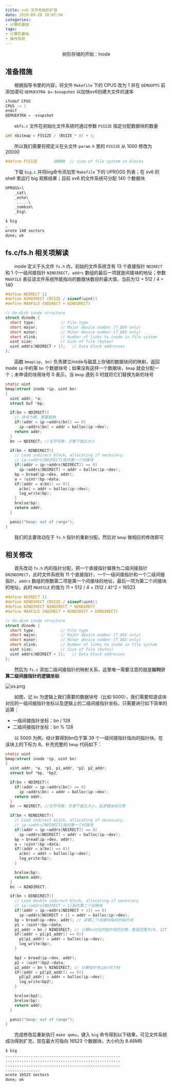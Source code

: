 ```yaml
---
title: xv6 文件系统的扩容
date: 2019-09-28 18:07:54
categories:
- 计算机基础
tags:
- 计算机基础
- 操作系统
---
```


<center>树形存储的开始：Inode</center>

## 准备措施
&emsp;&emsp;根据指导书里的内容，将文件 `Makefile` 下的 CPUS 改为 1 并在 `QEMUOPTS` 前添加语句 `QEMUEXTRA $=-$snapshot` 以加快xv6创建大文件的速率
```c
ifndef CPUS
CPUS := 1
endif
QEMUEXTRA = -snapshot
``` 
&emsp;&emsp;`mkfs.c` 文件在初始化文件系统时通过参数 `FSSIZE` 指定分配数据块的数量
```c
int nbitmap = FSSIZE / (BSIZE * 8) + 1;
```
&emsp;&emsp;所以我们需要将预定义在头文件 `param.h` 里的 `FSSIZE` 从 1000 修改为 20000
```c
#define FSSIZE       20000  // size of file system in blocks
```
&emsp;&emsp;下载 `big.c` 并将big命令添加至 `Makefile` 下的 UPROGS 列表；在 xv6 的 shell 里运行 big 观察结果；目前 xv6 的文件系统可分配 140 个数据块
```c
UPROGS=\
	_cat\
	_echo\
	......\
	_zombie\
	_big\
```
```markdown
$ big
.
wrote 140 sectors
done; ok
```
## fs.c/fs.h 相关项解读
&emsp;&emsp;inode 定义于头文件 `fs.h` 内，初始的文件系统含有 13 个直接指针 `NDIRECT` 和 1 个一级间接指针 `NINDIRECT`，`addrs` 数组的最后一项就是间接块的地址；参数 `MAXFILE` 表征该文件系统所能指向的数据块数目的最大值，当前为12 + 512 / 4 = 140
```c
#define NDIRECT 12
#define NINDIRECT (BSIZE / sizeof(uint))
#define MAXFILE (NDIRECT + NINDIRECT)

// On-disk inode structure
struct dinode {
  short type;           // File type
  short major;          // Major device number (T_DEV only)
  short minor;          // Minor device number (T_DEV only)
  short nlink;          // Number of links to inode in file system
  uint size;            // Size of file (bytes)
  uint addrs[NDIRECT + 1];   // Data block addresses
};
```
&emsp;&emsp;函数 `bmap(ip, bn)` 负责建立inode与磁盘上存储的数据块间的映射，返回 inode `ip` 中的第 `bn` 个数据块号；如果没有这样一个数据块，`bmap` 就会分配一个；未申请的块用块号 0 表示，当 `bmap` 遇到 0 时就将它们替换为新的块号
```c
static uint
bmap(struct inode *ip, uint bn)
{
  uint addr, *a;
  struct buf *bp;

  if(bn < NDIRECT){
    // 块号为零，需要替换
    if((addr = ip->addrs[bn]) == 0)
      ip->addrs[bn] = addr = balloc(ip->dev);
    return addr;
  }
  bn -= NDIRECT; //无符号数，方便下面比大小

  if(bn < NINDIRECT){
    // Load indirect block, allocating if necessary.
    // ip->addrs[NDIRECT]指向第一个间接块
    if((addr = ip->addrs[NDIRECT]) == 0)
      ip->addrs[NDIRECT] = addr = balloc(ip->dev);
    bp = bread(ip->dev, addr);
    a = (uint*)bp->data;
    if((addr = a[bn]) == 0){
      a[bn] = addr = balloc(ip->dev);
      log_write(bp);
    }
    brelse(bp);
    return addr;
  }

  panic("bmap: out of range");
}
```
&emsp;&emsp;我们的主要改动在于 `fs.h` 指针的重新分配，然后对 `bmap` 做相应的修改即可

## 相关修改
&emsp;&emsp;首先改动 `fs.h` 内的指针分配，把一个直接指针替换为二级间接指针 `DNINDIRECT`，此时文件系统有 11 个直接指针，一个一级间接指针和一个二级间接指针，`addrs` 数组的倒数第二项是第一个间接块的地址，最后一项为第二个间接块的地址。此时 `MAXFILE` 的值为 11 + 512 / 4 + (512 / 4)^2 = 16523
```c
#define NDIRECT 11
#define NINDIRECT (BSIZE / sizeof(uint))
#define DINDIRECT NINDIRECT * NINDIRECT
#define MAXFILE (NDIRECT + NINDIRECT + DINDIRECT)

// On-disk inode structure
struct dinode {
  short type;           // File type
  short major;          // Major device number (T_DEV only)
  short minor;          // Minor device number (T_DEV only)
  short nlink;          // Number of links to inode in file system
  uint size;            // Size of file (bytes)
  uint addrs[NDIRECT + 2];   // Data block addresses
};
```
&emsp;&emsp;然后为 `fs.c` 添加二级间接指针的映射关系，这里唯一需要注意的就是**如何计算二级间接指针的逻辑坐标**

![os.png](https://i.loli.net/2020/01/28/vbVdAIqXNngcGSl.png)

&emsp;&emsp;如图，记 `bn` 为逻辑上我们需要的数据块号（比如 5000），我们需要知道该块对应的一级间接指针坐标以及逻辑上的二级间接指针坐标，只需要进行如下简单的运算：
* 一级间接指针坐标：bn / 128
* 二级间接指针坐标：bn % 128

&emsp;&emsp;以 5000 为例，经计算得到bn位于第 39 个一级间接指针指向的指针块，在该块上的下标为 8。补充完整的 `bmap` 代码如下：
```c
static uint
bmap(struct inode *ip, uint bn)
{
  uint addr, *a, *p1, p1_addr, *p2, p2_addr;
  struct buf *bp, *bp2;

  if(bn < NDIRECT){
    if((addr = ip->addrs[bn]) == 0)
      ip->addrs[bn] = addr = balloc(ip->dev);
    return addr;
  }
  bn -= NDIRECT; //无符号数，方便下面比大小，且逻辑坐标归零

  if(bn < NINDIRECT){
    // Load indirect block, allocating if necessary.
    // ip->addrs[NDIRECT]指向第一个间接块
    if((addr = ip->addrs[NDIRECT]) == 0)
      ip->addrs[NDIRECT] = addr = balloc(ip->dev);
    bp = bread(ip->dev, addr);
    a = (uint*)bp->data;
    if((addr = a[bn]) == 0){
      a[bn] = addr = balloc(ip->dev);
      log_write(bp);
    }

    brelse(bp);
    return addr;
  }
  bn -= NINDIRECT;

  if(bn < DINDIRECT){
    // Load double indirect block, allocating if necessary
    // ip->addrs[NDIRECT + 1]指向第二个间接块
    if((addr = ip->addrs[NDIRECT + 1]) == 0)
      ip->addrs[NDIRECT + 1] = addr = balloc(ip->dev);
    bp = bread(ip->dev, addr); // 读第二个间接块指向的指针块
    p1 = (uint*)bp->data;
    p1_addr = bn / NINDIRECT; // 计算bn对应的指针块的位置，取值范围为(0, 127)
    if((addr = p1[p1_addr]) == 0){
      p1[p1_addr] = addr = balloc(ip->dev);
      log_write(bp);
    }

    bp2 = bread(ip->dev, addr);
    p2 = (uint*)bp2->data;
    p2_addr = bn % NINDIRECT; // 计算指针块上bn的下标
    if((addr = p2[p2_addr]) == 0){
      p2[p2_addr] = addr = balloc(ip->dev);
      log_write(bp2);
    }

    brelse(bp2);
    brelse(bp);
    return addr;
  }

  panic("bmap: out of range");
}
```
&emsp;&emsp;完成修改后重新执行 `make qemu`，键入 `big` 命令得到以下结果，可见文件系统成功得到扩充，现在最大可指向 16523 个数据块，大小约为 8.46MB
```markdown
$ big
..................................................
..................................................
..................................................
...............
wrote 16523 sectors
done; ok
```